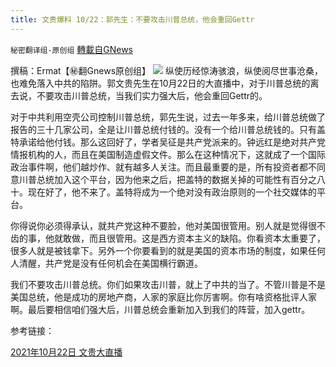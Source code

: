 ```yaml
---
title: 文贵爆料 10/22：郭先生：不要攻击川普总统，他会重回Gettr
---
```

`秘密翻译组-原创组` [轉載自GNews](https://gnews.org/zh-hans/1611576/)

撰稿：Ermat【㊙️翻Gnews原创组】
![](https://assets.gnews.org/wp-content/uploads/2021/10/Screen-Shot-2021-10-22-at-5.48.03-PM.png)
纵使历经惊涛骇浪，纵使阅尽世事沧桑，也难免落入中共的陷阱。郭文贵先生在10月22日的大直播中，对于川普总统的离去说，不要攻击川普总统，当我们实力强大后，他会重回Gettr的。

对于中共利用空壳公司控制川普总统，郭先生说，过去一年多来，给川普总统做了报告的三十几家公司，全是让川普总统付钱的。没有一个给川普总统钱的。只有盖特承诺给他付钱。那么这回好了，学者吴征是共产党派来的。钟远红是绝对共产党情报机构的人，而且在美国制造虚假文件。那么在这种情况下，这就成了一个国际政治事件啊，他们越炒作、就有越多人关注。而且最重要的是，所有投资者都不同意川普总统加入这个平台，因为他来之后，把盖特的数据关掉的可能性有百分之八十。现在好了，他不来了。盖特将成为一个绝对没有政治原则的一个社交媒体的平台。

你得说你必须得承认，就共产党这种不要脸，他对美国很管用。别人就是觉得很不齿的事，他就敢做，而且很管用。这是西方资本主义的缺陷。你看资本太重要了，很多人就是被钱拿下。另外一个你要看到的就是美国的资本市场的制度，如果任何人清醒，共产党是没有任何机会在美国横行霸道。

我们不要攻击川普总统。你们如果攻击川普，就上了中共的当了。不管川普是不是美国总统，他是成功的房地产商，人家的家庭比你厉害啊。你有啥资格批评人家啊。最后要相信咱们强大后，川普总统会重新加入到我们的阵营，加入gettr。

参考链接：

[2021年10月22日 文贵大直播](https://gtv.org/video/id=6172b02683e948708d05c1b9)
